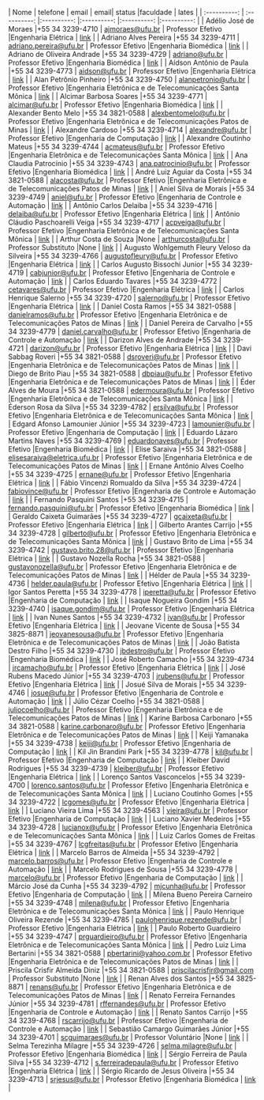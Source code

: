 | Nome | telefone | email | email| status |faculdade  | lates | 
| :----------: | :----------: |:----------: |:----------: |:----------: |:----------: |
| Adélio José de Moraes |+55 34 3239-4710 | ajmoraes@ufu.br | Professor Efetivo  |Engenharia Elétrica | [link](http://buscatextual.cnpq.br/buscatextual/visualizacv.do?id=K4794552U6) |
| Adriano Alves Pereira |+55 34 3239-4711 | adriano.pereira@ufu.br | Professor Efetivo  |Engenharia Biomédica | [link](http://lattes.cnpq.br/7340105957340705) |
| Adriano de Oliveira Andrade |+55 34 3239-4729 | adriano@ufu.br | Professor Efetivo  |Engenharia Biomédica | [link](http://lattes.cnpq.br/1229329519982110) |
| Aídson Antônio de Paula |+55 34 3239-4773 | aidson@ufu.br | Professor Efetivo  |Engenharia Elétrica | [link](http://lattes.cnpq.br/1424510267357517) |
| Alan Petrônio Pinheiro |+55 34 3239-4750 | alanpetronio@ufu.br | Professor Efetivo  |Engenharia Eletrônica e de Telecomunicações Santa Mônica | [link](http://lattes.cnpq.br/3149272924238565) |
| Alcimar Barbosa Soares |+55 34 3239-4771 | alcimar@ufu.br | Professor Efetivo  |Engenharia Biomédica | [link](http://lattes.cnpq.br/9801031941805250) |
| Alexander Bento Melo |+55 34 3821-0588 | alexbentomelo@ufu.br | Professor Efetivo  |Engenharia Eletrônica e de Telecomunicações Patos de Minas | [link](http://lattes.cnpq.br/2656367469245982) |
| Alexandre Cardoso |+55 34 3239-4714 | alexandre@ufu.br | Professor Efetivo  |Engenharia de Computação | [link](http://lattes.cnpq.br/3767009717402045) |
| Alexandre Coutinho Mateus |+55 34 3239-4744 | acmateus@ufu.br | Professor Efetivo  |Engenharia Eletrônica e de Telecomunicações Santa Mônica | [link](http://lattes.cnpq.br/5723816513897339) |
| Ana Claudia Patrocínio |+55 34 3239-4743 | ana.patrocinio@ufu.br | Professor Efetivo  |Engenharia Biomédica | [link](http://lattes.cnpq.br/7277318969645668) |
| André Luiz Aguiar da Costa |+55 34 3821-0588 | alacosta@ufu.br | Professor Efetivo  |Engenharia Eletrônica e de Telecomunicações Patos de Minas | [link](http://lattes.cnpq.br/7455660237808982) |
| Aniel Silva de Morais |+55 34 3239-4749 | aniel@ufu.br | Professor Efetivo  |Engenharia de Controle e Automação | [link](http://lattes.cnpq.br/8844251698422960) |
| Antônio Carlos Delaiba |+55 34 3239-4716 | delaiba@ufu.br | Professor Efetivo  |Engenharia Elétrica | [link](http://lattes.cnpq.br/8714968872103279) |
| Antônio Cláudio Paschoarelli Veiga |+55 34 3239-4717 | acpveiga@ufu.br | Professor Efetivo  |Engenharia Eletrônica e de Telecomunicações Santa Mônica | [link](http://lattes.cnpq.br/2835416571685218) |
| Arthur Costa de Souza |None | arthurcosta@ufu.br | Professor Substituto  |None | [link](http://buscatextual.cnpq.br/buscatextual/visualizacv.do?id=K4316071J3) |
| Augusto Wohlgemuth Fleury Veloso da Silveira |+55 34 3239-4766 | augustofleury@ufu.br | Professor Efetivo  |Engenharia Elétrica | [link](http://lattes.cnpq.br/0283876707718262) |
| Carlos Augusto Bissochi Junior |+55 34 3239-4719 | cabjunior@ufu.br | Professor Efetivo  |Engenharia de Controle e Automação | [link](http://lattes.cnpq.br/3674269727266520) |
| Carlos Eduardo Tavares |+55 34 3239-4772 | cetavares@ufu.br | Professor Efetivo  |Engenharia Elétrica | [link](http://lattes.cnpq.br/1493379294936870) |
| Carlos Henrique Salerno |+55 34 3239-4720 | salerno@ufu.br | Professor Efetivo  |Engenharia Elétrica | [link](http://lattes.cnpq.br/4114004590159315) |
| Daniel Costa Ramos |+55 34 3821-0588 | danielramos@ufu.br | Professor Efetivo  |Engenharia Eletrônica e de Telecomunicações Patos de Minas | [link](http://lattes.cnpq.br/5562358915665822) |
| Daniel Pereira de Carvalho |+55 34 3239-4779 | daniel.carvalho@ufu.br | Professor Efetivo  |Engenharia de Controle e Automação | [link](http://lattes.cnpq.br/6913144515674244) |
| Darizon Alves de Andrade |+55 34 3239-4721 | darizon@ufu.br | Professor Efetivo  |Engenharia Elétrica | [link](http://lattes.cnpq.br/0010205194816384) |
| Davi Sabbag Roveri |+55 34 3821-0588 | dsroveri@ufu.br | Professor Efetivo  |Engenharia Eletrônica e de Telecomunicações Patos de Minas | [link](http://lattes.cnpq.br/6851430615159158) |
| Diego de Brito Piau |+55 34 3821-0588 | dbpiau@ufu.br | Professor Efetivo  |Engenharia Eletrônica e de Telecomunicações Patos de Minas | [link](http://lattes.cnpq.br/2033810796616550) |
| Éder Alves de Moura |+55 34 3821-0588 | edermoura@ufu.br | Professor Efetivo  |Engenharia Eletrônica e de Telecomunicações Santa Mônica | [link](http://lattes.cnpq.br/2638643671391285) |
| Éderson Rosa da Silva |+55 34 3239-4782 | ersilva@ufu.br | Professor Efetivo  |Engenharia Eletrônica e de Telecomunicações Santa Mônica | [link](http://lattes.cnpq.br/0745957106999584) |
| Edgard Afonso Lamounier Júnior |+55 34 3239-4723 | lamounier@ufu.br | Professor Efetivo  |Engenharia de Computação | [link](http://lattes.cnpq.br/0239619592699303) |
| Eduardo Lázaro Martins Naves |+55 34 3239-4769 | eduardonaves@ufu.br | Professor Efetivo  |Engenharia Biomédica | [link](http://lattes.cnpq.br/5450557733379720) |
| Elise Saraiva |+55 34 3821-0588 | elisesaraiva@eletrica.ufu.br | Professor Efetivo  |Engenharia Eletrônica e de Telecomunicações Patos de Minas | [link](http://lattes.cnpq.br/7164916874517239) |
| Ernane Antônio Alves Coelho |+55 34 3239-4725 | ernane@ufu.br | Professor Efetivo  |Engenharia Elétrica | [link](http://lattes.cnpq.br/9183492978798433) |
| Fábio Vincenzi Romualdo da Silva |+55 34 3239-4724 | fabiovince@ufu.br | Professor Efetivo  |Engenharia de Controle e Automação | [link](http://lattes.cnpq.br/5110686859702602) |
| Fernando Pasquini Santos |+55 34 3239-4715 | fernando.pasquini@ufu.br | Professor Efetivo  |Engenharia Biomédica | [link](http://lattes.cnpq.br/9047298948861003) |
| Geraldo Caixeta Guimarães |+55 34 3239-4727 | gcaixeta@ufu.br | Professor Efetivo  |Engenharia Elétrica | [link](http://lattes.cnpq.br/5516876395405680) |
| Gilberto Arantes Carrijo |+55 34 3239-4728 | gilberto@ufu.br | Professor Efetivo  |Engenharia Eletrônica e de Telecomunicações Santa Mônica | [link](http://lattes.cnpq.br/1358511937659656) |
| Gustavo Brito de Lima |+55 34 3239-4742 | gustavo.brito.28@ufu.br | Professor Efetivo  |Engenharia Elétrica | [link](http://lattes.cnpq.br/3547526218965223) |
| Gustavo Nozella Rocha |+55 34 3821-0588 | gustavonozella@ufu.br | Professor Efetivo  |Engenharia Eletrônica e de Telecomunicações Patos de Minas | [link](http://lattes.cnpq.br/0465301449074502) |
| Hélder de Paula |+55 34 3239-4736 | helder.paula@ufu.br | Professor Efetivo  |Engenharia Elétrica | [link](http://lattes.cnpq.br/1659484189549890) |
| Igor Santos Peretta |+55 34 3239-4778 | iperetta@ufu.br | Professor Efetivo  |Engenharia de Computação | [link](http://lattes.cnpq.br/6826511824160198) |
| Isaque Nogueira Gondim |+55 34 3239-4740 | isaque.gondim@ufu.br | Professor Efetivo  |Engenharia Elétrica | [link](http://lattes.cnpq.br/3923720937771158) |
| Ivan Nunes Santos |+55 34 3239-4732 | ivan@ufu.br | Professor Efetivo  |Engenharia Elétrica | [link](http://lattes.cnpq.br/0590030130547029) |
| Jeovane Vicente de Sousa |+55 34 3825-8871 | jeovanesousa@ufu.br | Professor Efetivo  |Engenharia Eletrônica e de Telecomunicações Patos de Minas | [link](http://lattes.cnpq.br/8812445612311664) |
| João Batista Destro Filho |+55 34 3239-4730 | jbdestro@ufu.br | Professor Efetivo  |Engenharia Biomédica | [link](http://lattes.cnpq.br/4173410222083256) |
| José Roberto Camacho |+55 34 3239-4734 | jrcamacho@ufu.br | Professor Efetivo  |Engenharia Elétrica | [link](http://lattes.cnpq.br/1516750463026262) |
| José Rubens Macedo Júnior |+55 34 3239-4703 | jrubens@ufu.br | Professor Efetivo  |Engenharia Elétrica | [link](http://lattes.cnpq.br/4480967220539652) |
| Josué Silva de Morais |+55 34 3239-4746 | josue@ufu.br | Professor Efetivo  |Engenharia de Controle e Automação | [link](http://lattes.cnpq.br/2007658962904545) |
| Júlio Cézar Coelho |+55 34 3821-0588 | juliocoelho@ufu.br | Professor Efetivo  |Engenharia Eletrônica e de Telecomunicações Patos de Minas | [link](http://lattes.cnpq.br/3309306951751923) |
| Karine Barbosa Carbonaro |+55 34 3821-0588 | karine.carbonaro@ufu.br | Professor Efetivo  |Engenharia Eletrônica e de Telecomunicações Patos de Minas | [link](http://lattes.cnpq.br/3012261650709057) |
| Keiji Yamanaka |+55 34 3239-4738 | keiji@ufu.br | Professor Efetivo  |Engenharia de Computação | [link](http://lattes.cnpq.br/9893612181758615) |
| Kil Jin Brandini Park |+55 34 3239-4778 | kil@ufu.br | Professor Efetivo  |Engenharia de Computação | [link](http://lattes.cnpq.br/2730204955649484) |
| Kleiber David Rodrigues |+55 34 3239-4739 | kleiber@ufu.br | Professor Efetivo  |Engenharia Elétrica | [link](http://lattes.cnpq.br/3279392126274328) |
| Lorenço Santos Vasconcelos |+55 34 3239-4700 | lorenco.santos@ufu.br | Professor Efetivo  |Engenharia Eletrônica e de Telecomunicações Santa Mônica | [link](http://lattes.cnpq.br/9113323217558840) |
| Luciano Coutinho Gomes |+55 34 3239-4722 | lcgomes@ufu.br | Professor Efetivo  |Engenharia Elétrica | [link](http://lattes.cnpq.br/3372531394380706) |
| Luciano Vieira Lima |+55 34 3239-4563 | vieira@ufu.br | Professor Efetivo  |Engenharia de Computação | [link](http://lattes.cnpq.br/4147306444287969) |
| Luciano Xavier Medeiros |+55 34 3239-4728 | lucianox@ufu.br | Professor Efetivo  |Engenharia Eletrônica e de Telecomunicações Santa Mônica | [link](http://lattes.cnpq.br/7858713275429336) |
| Luiz Carlos Gomes de Freitas |+55 34 3239-4767 | lcgfreitas@ufu.br | Professor Efetivo  |Engenharia Elétrica | [link](http://lattes.cnpq.br/0855458644750836) |
| Marcelo Barros de Almeida |+55 34 3239-4792 | marcelo.barros@ufu.br | Professor Efetivo  |Engenharia de Controle e Automação | [link](http://lattes.cnpq.br/0711663486251657) |
| Marcelo Rodrigues de Sousa |+55 34 3239-4778 | marcelo@ufu.br | Professor Efetivo  |Engenharia de Computação | [link](http://lattes.cnpq.br/1877457660315561) |
| Márcio José da Cunha |+55 34 3239-4792 | mjcunha@ufu.br | Professor Efetivo  |Engenharia de Computação | [link](http://lattes.cnpq.br/5012626154282569) |
| Milena Bueno Pereira Carneiro |+55 34 3239-4748 | milena@ufu.br | Professor Efetivo  |Engenharia Eletrônica e de Telecomunicações Santa Mônica | [link](http://lattes.cnpq.br/4071349511490099) |
| Paulo Henrique Oliveira Rezende |+55 34 3239-4785 | paulohenrique.rezende@ufu.br | Professor Efetivo  |Engenharia Elétrica | [link](http://lattes.cnpq.br/2338311941319569) |
| Paulo Roberto Guardieiro |+55 34 3239-4747 | prguardieiro@ufu.br | Professor Efetivo  |Engenharia Eletrônica e de Telecomunicações Santa Mônica | [link](http://lattes.cnpq.br/4115942565606954) |
| Pedro Luiz Lima Bertarini |+55 34 3821-0588 | pbertarini@yahoo.com.br | Professor Efetivo  |Engenharia Eletrônica e de Telecomunicações Patos de Minas | [link](http://lattes.cnpq.br/6101890440707894) |
| Priscila Crisfir Almeida Diniz |+55 34 3821-0588 | priscilacrisfir@gmail.com | Professor Substituto  |None | [link](http://lattes.cnpq.br/8247950944002033) |
| Renan Alves dos Santos |+55 34 3825-8871 | renans@ufu.br | Professor Efetivo  |Engenharia Eletrônica e de Telecomunicações Patos de Minas | [link](http://lattes.cnpq.br/0181780491504693) |
| Renato Ferreira Fernandes Júnior |+55 34 3239-4781 | rffernandes@ufu.br | Professor Efetivo  |Engenharia de Controle e Automação | [link](http://lattes.cnpq.br/0072425749854092) |
| Renato Santos Carrijo |+55 34 3239-4768 | rscarrijo@ufu.br | Professor Efetivo  |Engenharia de Controle e Automação | [link](http://lattes.cnpq.br/8768171533090080) |
| Sebastião Camargo Guimarães Júnior |+55 34 3239-4701 | scguimaraes@ufu.br | Professor Voluntário  |None | [link](http://lattes.cnpq.br/4375583997660468) |
| Selma Terezinha Milagre |+55 34 3239-4726 | selma.milagre@ufu.br | Professor Efetivo  |Engenharia Biomédica | [link](http://lattes.cnpq.br/4980687835840176) |
| Sérgio Ferreira de Paula Silva |+55 34 3239-4712 | s.ferreiradepaula@ufu.br | Professor Efetivo  |Engenharia Elétrica | [link](http://lattes.cnpq.br/7218109563951203) |
| Sérgio Ricardo de Jesus Oliveira |+55 34 3239-4713 | srjesus@ufu.br | Professor Efetivo  |Engenharia Biomédica | [link](http://lattes.cnpq.br/1434903162665776) |
